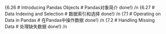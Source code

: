 {6.26 # Introducing Pandas Objects # Pandas对象简介 done!} /n
{6.27 # Data Indexing and Selection # 数据索引和选择 done!} /n
{7.1 # Operating on Data in Pandas # 在Pandas中操作数据 done!} /n
{7.2 # Handling Missing Data # 处理缺失数据 done!} /n
